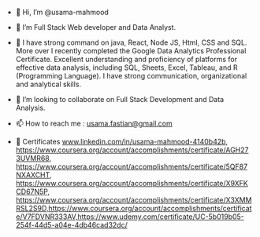 - 👋 Hi, I’m @usama-mahmood
- 👀 I’m Full Stack Web developer and Data Analyst.

- 🌱 I have strong command on java, React, Node JS, Html, CSS and SQL. More over I recently completed the Google Data Analytics Professional Certificate. Excellent understanding and proficiency of platforms for effective data analysis, including SQL, Sheets, Excel, Tableau, and R (Programming Language).  I have strong communication, organizational and analytical skills. 
- 💞️ I’m looking to collaborate on Full Stack Development and Data Analysis.
- 📫 How to reach me : usama.fastian@gmail.com
- :muscle: Certificates www.linkedin.com/in/usama-mahmood-4140b42b, https://www.coursera.org/account/accomplishments/certificate/AGH273UVMR68, https://www.coursera.org/account/accomplishments/certificate/5QF87NXAXCHT, https://www.coursera.org/account/accomplishments/certificate/X9XFKCD67N5P, https://www.coursera.org/account/accomplishments/certificate/X3XMMRSL2S9D,https://www.coursera.org/account/accomplishments/certificate/V7FDVNR333AV,https://www.udemy.com/certificate/UC-5b019b05-254f-44d5-a04e-4db46cad32dc/  

<!---
usama-mahmood/usama-mahmood is a ✨ special ✨ repository because its `README.md` (this file) appears on your GitHub profile.
You can click the Preview link to take a look at your changes.
--->

